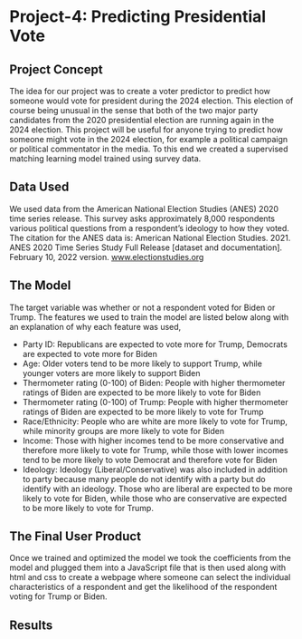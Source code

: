# Project-4: Predicting Presidential Vote

## Project Concept
The idea for our project was to create a voter predictor to predict how someone would vote for president during the 2024 election. This election of course being unusual in the sense that both of the two major party candidates from the 2020 presidential election are running again in the 2024 election. This project will be useful for anyone trying to predict how someone might vote in the 2024 election, for example a political campaign or political commentator in the media. To this end we created a supervised matching learning model trained using survey data.

## Data Used
We used data from the American National Election Studies (ANES) 2020 time series release. This survey asks approximately 8,000 respondents various political questions from a respondent’s ideology to how they voted.
The citation for the ANES data is: American National Election Studies. 2021. ANES 2020 Time Series Study Full Release [dataset and documentation]. February 10, 2022 version. www.electionstudies.org

## The Model
The target variable was whether or not a respondent voted for Biden or Trump. The features we used to train the model are listed below along with an explanation of why each feature was used,
  - Party ID: Republicans are expected to vote more for Trump, Democrats are expected to vote more for Biden
  - Age: Older voters tend to be more likely to support Trump, while younger voters are more likely to support Biden
  - Thermometer rating (0-100) of Biden: People with higher thermometer ratings of Biden are expected to be more likely to vote for Biden
  - Thermometer rating (0-100) of Trump: People with higher thermometer ratings of Biden are expected to be more likely to vote for Trump
  - Race/Ethnicity: People who are white are more likely to vote for Trump, while minority groups are more likely to vote for Biden
  - Income: Those with higher incomes tend to be more conservative and therefore more likely to vote for Trump, while those with lower incomes tend to be more likely to vote Democrat and therefore vote for Biden
  - Ideology: Ideology (Liberal/Conservative) was also included in addition to party because many people do not identify with a party but do identify with an ideology. Those who are liberal are expected to be more likely to vote for Biden, while those who are conservative are expected to be more likely to vote for Trump.

## The Final User Product
Once we trained and optimized the model we took the coefficients from the model and plugged them into a JavaScript file that is then used along with html and css to create a webpage where someone can select the individual characteristics of a respondent and get the likelihood of the respondent voting for Trump or Biden.

## Results
